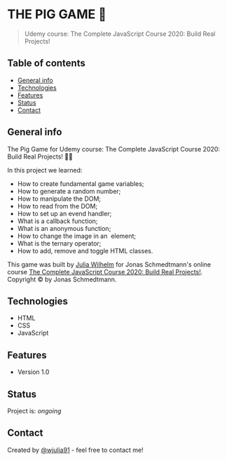
# THE PIG GAME 🐷

>  Udemy course: The Complete JavaScript Course 2020: Build Real Projects!


## Table of contents
* [General info](#general-info)
* [Technologies](#technologies)
* [Features](#features)
* [Status](#status)
* [Contact](#contact)

## General info
The Pig Game for Udemy course: The Complete JavaScript Course 2020: Build Real Projects! 🎲🐖

In this project we learned:
* How to create fundamental game variables;
* How to generate a random number;
* How to manipulate the DOM;
* How to read from the DOM;
* How to set up an evend handler;
* What is a callback function;
* What is an anonymous function;
* How to change the image in an <img> element;
* What is the ternary operator;
* How to add, remove and toggle HTML classes.

This game was built by <a href="https://www.linkedin.com/in/wjulia91/">Julia Wilhelm</a> for Jonas Schmedtmann's online course <a href="https://www.udemy.com/share/101WfeB0cbc1xbTHw=/">The Complete JavaScript Course 2020: Build Real Projects!</a>. Copyright © by Jonas Schmedtmann. 

## Technologies
* HTML
* CSS
* JavaScript

## Features
* Version 1.0

## Status
Project is: _ongoing_

## Contact
Created by [@wjulia91](https://www.linkedin.com/in/wjulia91/) - feel free to contact me!